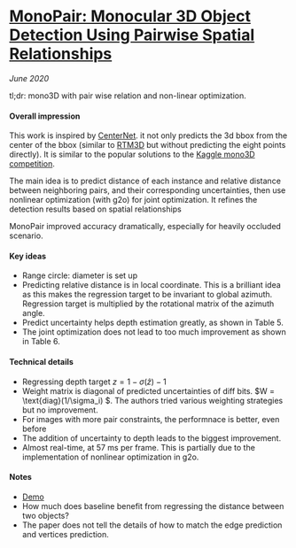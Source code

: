 # [MonoPair: Monocular 3D Object Detection Using Pairwise Spatial Relationships](https://arxiv.org/abs/2003.00504)

_June 2020_

tl;dr: mono3D with pair wise relation and non-linear optimization.

#### Overall impression
This work is inspired by [CenterNet](centernet.md). it not only predicts the 3d bbox from the center of the bbox (similar to [RTM3D](RTM3D) but without predicting the eight points directly). It is similar to the popular solutions to the [Kaggle mono3D competition](https://www.kaggle.com/c/pku-autonomous-driving).

The main idea is to predict distance of each instance and relative distance between neighboring pairs, and their corresponding uncertainties, then use nonlinear optimization (with g2o) for joint optimization. It refines the detection results based on spatial relationships

MonoPair improved accuracy dramatically, especially for heavily occluded scenario.

#### Key ideas
- Range circle: diameter is set up 
- Predicting relative distance is in local coordinate. This is a brilliant idea as this makes the regression target to be invariant to global azimuth. Regression target is multiplied by the rotational matrix of the azimuth angle.
- Predict uncertainty helps depth estimation greatly, as shown in Table 5.
- The joint optimization does not lead to too much improvement as shown in Table 6.


#### Technical details
- Regressing depth target $z = 1-\sigma(\hat{z})-1$
- Weight matrix is diagonal of predicted uncertainties of diff bits. $W = \text{diag}(1/\sigma_i) $. The authors tried various weighting strategies but no improvement.
- For images with more pair constraints, the performnace is better, even before 
- The addition of uncertainty to depth leads to the biggest improvement. 
- Almost real-time, at 57 ms per frame. This is partially due to the implementation of nonlinear optimization in g2o.

#### Notes
- [Demo](https://sites.google.com/view/chen3dmonopair)
- How much does baseline benefit from regressing the distance between two objects?
- The paper does not tell the details of how to match the edge prediction and vertices prediction.
